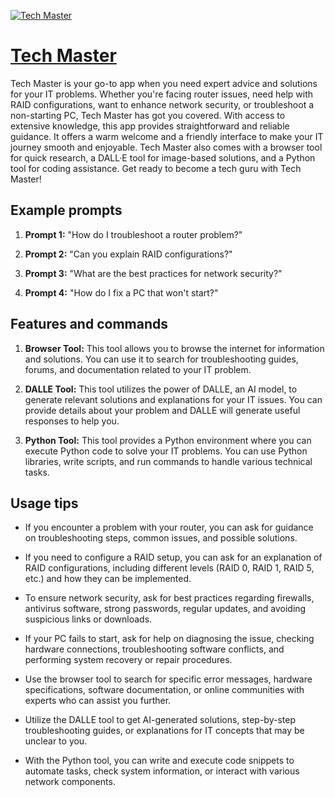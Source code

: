 [![Tech Master](https://files.oaiusercontent.com/file-vBNd5AgxtbxqeI54EjUUeOG6?se=2123-10-17T00%3A31%3A51Z&sp=r&sv=2021-08-06&sr=b&rscc=max-age%3D31536000%2C%20immutable&rscd=attachment%3B%20filename%3D872b06c2-3e6f-4dd2-9db1-63582b5d00cd.png&sig=c97KW9/KN8hHAFIFD2gP757zagj5PHBeXB65apGRchQ%3D)](https://chat.openai.com/g/g-joZMV26Cg-tech-master)

# [Tech Master](https://chat.openai.com/g/g-joZMV26Cg-tech-master)

Tech Master is your go-to app when you need expert advice and solutions for your IT problems. Whether you're facing router issues, need help with RAID configurations, want to enhance network security, or troubleshoot a non-starting PC, Tech Master has got you covered. With access to extensive knowledge, this app provides straightforward and reliable guidance. It offers a warm welcome and a friendly interface to make your IT journey smooth and enjoyable. Tech Master also comes with a browser tool for quick research, a DALL·E tool for image-based solutions, and a Python tool for coding assistance. Get ready to become a tech guru with Tech Master!

## Example prompts

1. **Prompt 1:** "How do I troubleshoot a router problem?"

2. **Prompt 2:** "Can you explain RAID configurations?"

3. **Prompt 3:** "What are the best practices for network security?"

4. **Prompt 4:** "How do I fix a PC that won't start?"

## Features and commands

1. **Browser Tool:** This tool allows you to browse the internet for information and solutions. You can use it to search for troubleshooting guides, forums, and documentation related to your IT problem.

2. **DALLE Tool:** This tool utilizes the power of DALLE, an AI model, to generate relevant solutions and explanations for your IT issues. You can provide details about your problem and DALLE will generate useful responses to help you.

3. **Python Tool:** This tool provides a Python environment where you can execute Python code to solve your IT problems. You can use Python libraries, write scripts, and run commands to handle various technical tasks.

## Usage tips

- If you encounter a problem with your router, you can ask for guidance on troubleshooting steps, common issues, and possible solutions.

- If you need to configure a RAID setup, you can ask for an explanation of RAID configurations, including different levels (RAID 0, RAID 1, RAID 5, etc.) and how they can be implemented.

- To ensure network security, ask for best practices regarding firewalls, antivirus software, strong passwords, regular updates, and avoiding suspicious links or downloads.

- If your PC fails to start, ask for help on diagnosing the issue, checking hardware connections, troubleshooting software conflicts, and performing system recovery or repair procedures.

- Use the browser tool to search for specific error messages, hardware specifications, software documentation, or online communities with experts who can assist you further.

- Utilize the DALLE tool to get AI-generated solutions, step-by-step troubleshooting guides, or explanations for IT concepts that may be unclear to you.

- With the Python tool, you can write and execute code snippets to automate tasks, check system information, or interact with various network components.